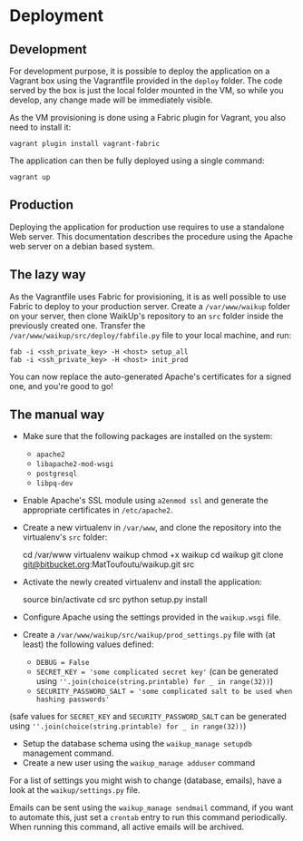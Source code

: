 # Deployment

## Development

For development purpose, it is possible to deploy the application on a Vagrant box using the Vagrantfile provided in
the `deploy` folder. The code served by the box is just the local folder mounted in the VM, so while you develop,
any change made will be immediately visible.

As the VM provisioning is done using a Fabric plugin for Vagrant, you also need to install it:


    vagrant plugin install vagrant-fabric


The application can then be fully deployed using a single command:


    vagrant up



## Production

Deploying the application for production use requires to use a standalone Web server. This documentation
describes the procedure using the Apache web server on a debian based system.


## The lazy way

As the Vagrantfile uses Fabric for provisioning, it is as well possible to use Fabric to deploy to your production
server. Create a `/var/www/waikup` folder on your server, then clone WaikUp's repository to an `src` folder inside
the previously created one. Transfer the `/var/www/waikup/src/deploy/fabfile.py` file to your local machine, and run:


    fab -i <ssh_private_key> -H <host> setup_all
    fab -i <ssh_private_key> -H <host> init_prod
  

You can now replace the auto-generated Apache's certificates for a signed one, and you're good to go!


## The manual way

* Make sure that the following packages are installed on the system:
    * `apache2`
    * `libapache2-mod-wsgi`
    * `postgresql`
    * `libpq-dev`

* Enable Apache's SSL module using `a2enmod ssl` and generate the appropriate certificates in `/etc/apache2`.
* Create a new virtualenv in `/var/www`, and clone the repository into the virtualenv's `src` folder:


    cd /var/www
    virtualenv waikup
    chmod +x waikup
    cd waikup
    git clone git@bitbucket.org:MatToufoutu/waikup.git src


* Activate the newly created virtualenv and install the application:


    source bin/activate
    cd src
    python setup.py install


* Configure Apache using the settings provided in the `waikup.wsgi` file.
* Create a `/var/www/waikup/src/waikup/prod_settings.py` file with (at least) the following values defined:
  * `DEBUG = False`
  * `SECRET_KEY = 'some complicated secret key'` (can be generated using `''.join(choice(string.printable) for _ in range(32))`)
  * `SECURITY_PASSWORD_SALT = 'some complicated salt to be used when hashing passwords'` 

(safe values for `SECRET_KEY` and `SECURITY_PASSWORD_SALT` can be generated using 
`''.join(choice(string.printable) for _ in range(32))`)
 
* Setup the database schema using the `waikup_manage setupdb` management command.
* Create a new user using the `waikup_manage adduser` command

For a list of settings you might wish to change (database, emails), have a look at the `waikup/settings.py` file.

Emails can be sent using the `waikup_manage sendmail` command, if you want to automate this, just set a `crontab` entry
to run this command periodically. When running this command, all active emails will be archived.
